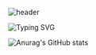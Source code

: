 ![header](https://capsule-render.vercel.app/api?type=waving&color=002c5f&height=140&animation=fadeIn&section=header&text=😎&fontColor=E5EDF2&fontSize=35&fontAlign=80&fontAlignY=40&animation=fadeIn)

![Typing SVG](https://readme-typing-svg.demolab.com?font=Carter+One&size=30&pause=1000&color=0050AC&background=FF080800&center=true&vCenter=true&width=800&lines=Jit+Hoon+%2B+Git+Hub+%3D+Jit+Hub)

![Anurag's GitHub stats](https://github-readme-stats.vercel.app/api?username=JitHoon&theme=github_dark_dimmed&show_icons=true)
